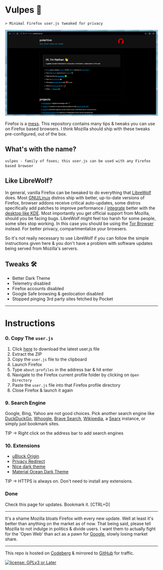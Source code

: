 # Vulpes 🦊

``` text
> Minimal Firefox user.js tweaked for privacy
```

![My Firefox setup](assets/home.png)

Firefox is a [mess](https://polarhive.ml/blog/firefox/). This repository contains many tips & tweaks you can use on Firefox based browsers. I think Mozilla should ship with these tweaks pre-configured, out of the box.

## What's with the name?

``` text
vulpes - family of foxes; this user.js can be used with any Firefox based browser
```

## Like LibreWolf?

In general, vanilla Firefox can be tweaked to do everything that [LibreWolf](https://librewolf.net/) does. Most [GNU/Linux](https://polarhive.ml/linux) distros ship with better, up-to-date versions of Firefox, browser addons receive critical auto-updates, some distros specifically add patches to improve performance / [integrate](https://gitlab.com/librewolf-community/browser/linux/-/issues/232) better with the [desktop like KDE](https://community.kde.org/Plasma/Browser_Integration). Most importantly you get official support from Mozilla, should you be facing bugs. LibreWolf might feel too harsh for some people, some sites stop working. In this case you should be using the [Tor Browser](https://www.torproject.org/) instead. For better privacy, compartmentalize your browsers.

So it's not really necessary to use LibreWolf if you can follow the simple instructions given here & you don't have a problem with software updates being served from Mozilla's servers.

## Tweaks 🛠

- Better Dark Theme
- Telemetry disabled
- Firefox accounts disabled
- Google Safe browsing & geolocation disabled
- Stopped pinging 3rd party sites fetched by Pocket

---

# Instructions

### 0. Copy The ``user.js``

1. Click [here](https://codeberg.org/polarhive/vulpes/archive/main.zip) to download the latest user.js file
2. Extract the ZIP
3. Copy the ``user.js`` file to the clipboard
4. Launch Firefox
5. Type ``about:profiles`` in the address bar & hit enter
6. Navigate to the Firefox current profile folder by clicking on ``Open Directory``
7. Paste the ``user.js`` file into that Firefox profile directory
8. Close Firefox & launch it again

### 9. Search Engine

Google, Bing, Yahoo are not good choices. Pick another search engine like [DuckDuckGo](https://duckduckgo.com/), [Whoogle](https://github.com/benbusby/whoogle-search), [Brave Search](https://search.brave.com/), [Wikipedia](https://wikipedia.org/), a [Searx](https://searx.me/) instance, or simply just bookmark sites.

TIP -> Right click on the address bar to add search engines

### 10. Extensions

- [uBlock Origin](https://addons.mozilla.org/en-US/firefox/addon/ublock-origin/)
- [Privacy Redirect](https://addons.mozilla.org/en-US/firefox/addon/privacy-redirect/)
- [Nice dark theme](https://addons.mozilla.org/en-US/firefox/addon/nicedarktheme/)
- [Material Ocean Dark Theme](https://addons.mozilla.org/en-US/firefox/addon/material-ocean-theme/)

TIP -> HTTPS is always on. Don't need to install any extensions.

### Done

Check this page for updates. Bookmark it. [CTRL+D]

---
It's a shame Mozilla bloats Firefox with every new update. Well at least it's better than anything on the market as of now. That being said, please tell Mozilla to not indulge in politics & divide users. I want them to actually fight for the 'Open Web' than act as a pawn for [Google](https://www.pcmag.com/news/mozilla-signs-lucrative-3-year-google-search-deal-for-firefox), slowly losing market share.

---
This repo is hosted on [Codeberg](https://polarhive.ml/vulpes) & mirrored to [GitHub](https://polarhive.ml/github) for traffic.

[![license: GPLv3 or Later](https://polarhive.ml/assets/badges/gpl-3.svg)](https://www.gnu.org/licenses/gpl-3.0.txt)
